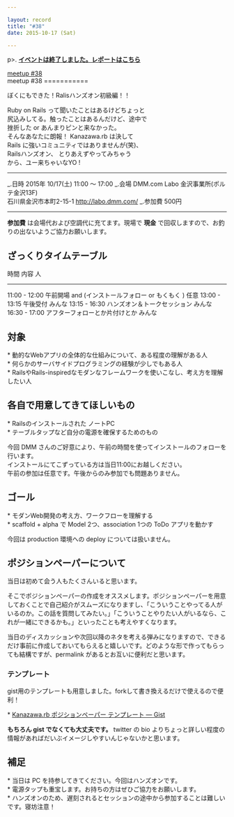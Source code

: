 ```yaml
---

layout: record
title: "#38"
date: 2015-10-17 (Sat)

---
```


p\>.
<a href="./report.html"><strong>イベントは終了しました。レポートはこちら</strong></a>

<div class="doorkeeper-widget">
<a class="doorkeeper-registration-widget" href="https://kzrb.doorkeeper.jp/events/32361">meetup
#38</a><script src="http://widgets.doorkeeper.jp/w/widget.js"></script>

</div>
meetup #38
===========

ぼくにもできた！Ralisハンズオン初級編！！

Ruby on Rails って聞いたことはあるけどちょっと\
尻込みしてる。触ったことはあるんだけど、途中で\
挫折した or あんまりピンと来なかった。\
そんなあなたに朗報！ Kanazawa.rb は決して\
Rails に強いコミュニティではありませんが(笑)、\
Railsハンズオン、 とりあえずやってみちゃう\
から、ユー来ちゃいなYO !

  ----------- -----------------------------------------------------
  \_.日時     2015年 10/17(土) 11:00 〜 17:00
  \_.会場     DMM.com Labo 金沢事業所(ポルテ金沢13F)<br>石川県金沢市本町2-15-1 <a href="http://labo.dmm.com/">http://labo.dmm.com/</a>
  \_.参加費   500円
  ----------- -----------------------------------------------------

**参加費** は会場代および空調代に充てます。現場で **現金**
で回収しますので、お釣りの出ないようご協力お願いします。

ざっくりタイムテーブル
----------------------

  時間            内容                                               人
  --------------- -------------------------------------------------- --------
  11:00 - 12:00   午前開場 and (インストールフォロー or もくもく )   任意
  13:00 - 13:15   午後受付                                           みんな
  13:15 - 16:30   ハンズオン＆トークセッション                       みんな
  16:30 - 17:00   アフターフォローとか片付けとか                     みんな

対象
----

\* 動的なWebアプリの全体的な仕組みについて、ある程度の理解がある人\
 \* 何らかのサーバサイドプログラミングの経験が少しでもある人\
 \*
RailsやRails-inspiredなモダンなフレームワークを使いこなし、考え方を理解したい人

各自で用意してきてほしいもの
----------------------------

\* Railsのインストールされた ノートPC\
 \* テーブルタップなど自分の電源を確保するためのもの

今回 DMM
さんのご好意により、午前の時間を使ってインストールのフォローを行います。\
インストールにてこずっている方は当日11:00にお越しください。\
午前の参加は任意です。午後からのみ参加でも問題ありません。

ゴール
------

\* モダンWeb開発の考え方、ワークフローを理解する\
 \* scaffold + alpha で Model 2つ、association 1つの ToDo アプリを動かす

今回は production 環境への deploy については扱いません。

ポジションペーパーについて
--------------------------

当日は初めて会う人もたくさんいると思います。

そこでポジションペーパーの作成をオススメします。ポジションペーパーを用意しておくことで自己紹介がスムーズになりますし、「こういうことやってる人がいるのか。この話を質問してみたい。」「こういうことやりたい人がいるなら、これが一緒にできるかも。」といったことも考えやすくなります。

当日のディスカッションや次回以降のネタを考える弾みになりますので、できるだけ事前に作成しておいてもらえると嬉しいです。どのような形で作ってもらっても結構ですが、permalink
があるとお互いに便利だと思います。

### テンプレート

gist用のテンプレートも用意しました。forkして書き換えるだけで使えるので便利！

\* [Kanazawa.rb ポジションペーパー テンプレート —
Gist](https://gist.github.com/5a523ec3180002229a32)

**もちろん gist でなくても大丈夫です。** twitter の bio
よりちょっと詳しい程度の情報があればだいぶイメージしやすいんじゃないかと思います。

補足
----

\* 当日は PC を持参してきてください。今回はハンズオンです。\
 \* 電源タップも重宝します。お持ちの方はぜひご協力をお願いします。\
 \*
ハンズオンのため、遅刻されるとセッションの途中から参加することは難しいです。寝坊注意！
